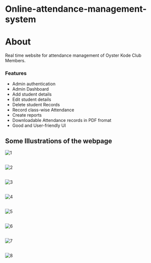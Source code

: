 # Online-attendance-management-system

<h1>About</h1>
Real time website for attendance management of Oyster Kode Club Members.

<br>
<h3>Features</h3>
<ul>
<li>Admin authentication</li>
<li>Admin Dashboard</li>
<li>Add student details</li>
<li>Edit student details</li>
<li>Delete student Records</li>
<li>Record class-wise Attendance </li>
<li>Create reports</li>
<li>Downloadable Attendance records in PDF fromat</li>
<li>Good and User-friendly UI</li>
</ul>


<h2>Some Illustrations of the webpage</h2>

![1](https://user-images.githubusercontent.com/82172257/192855420-1ce5840d-cee6-4139-b272-1c1aabe6a4de.PNG)
<br><br>

![2](https://user-images.githubusercontent.com/82172257/192855431-0618ea4a-ff2f-4a82-a1fb-598c5d20c699.PNG)
<br><br>

![3](https://user-images.githubusercontent.com/82172257/192855433-641c96f9-1cca-4fb2-b6c5-48a17a5f0b40.PNG)
<br><br>

![4](https://user-images.githubusercontent.com/82172257/192855440-b55a586e-4043-4360-b02c-190ca5bfb61b.PNG)
<br><br>

![5](https://user-images.githubusercontent.com/82172257/192855445-755c7962-3659-42de-8c47-b6589e54d26e.PNG)
<br><br>

![6](https://user-images.githubusercontent.com/82172257/192855447-64f1d88c-102c-46d0-b401-2f5451b07e45.PNG)
<br><br>

![7](https://user-images.githubusercontent.com/82172257/192855450-7262ba24-db24-4f8f-85aa-45b79aa68476.PNG)
<br><br>

![8](https://user-images.githubusercontent.com/82172257/192855459-b6153506-1bcb-4204-89c4-dd880b24502d.PNG)
<br><br>



